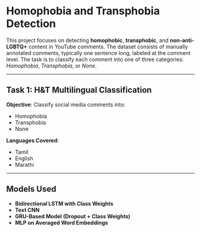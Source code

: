 # Homophobia and Transphobia Detection

This project focuses on detecting **homophobic**, **transphobic**, and **non-anti-LGBTQ+** content in YouTube comments. The dataset consists of manually annotated comments, typically one sentence long, labeled at the comment level. The task is to classify each comment into one of three categories: _Homophobia_, _Transphobia_, or _None_.

---

## Task 1: H\&T Multilingual Classification

**Objective**:
Classify social media comments into:

- Homophobia
- Transphobia
- None

**Languages Covered**:

- Tamil
- English
- Marathi

---

## Models Used

- **Bidirectional LSTM with Class Weights**
- **Text CNN**
- **GRU-Based Model (Dropout + Class Weights)**
- **MLP on Averaged Word Embeddings**
